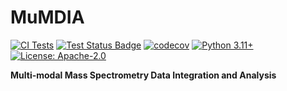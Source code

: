 # MuMDIA

[![CI Tests](https://github.com/CompOmics/MuMDIA/workflows/CI%20Tests/badge.svg)](https://github.com/CompOmics/MuMDIA/actions/workflows/ci.yml)
[![Test Status Badge](https://github.com/CompOmics/MuMDIA/workflows/Test%20Status%20Badge/badge.svg)](https://github.com/CompOmics/MuMDIA/actions/workflows/test-status.yml)
[![codecov](https://codecov.io/gh/CompOmics/MuMDIA/branch/main/graph/badge.svg)](https://codecov.io/gh/CompOmics/MuMDIA)
[![Python 3.11+](https://img.shields.io/badge/python-3.11+-blue.svg)](https://www.python.org/downloads/)
[![License: Apache-2.0](https://img.shields.io/badge/License-Apache%202.0-blue.svg)](https://opensource.org/licenses/Apache-2.0)

**Multi-modal Mass Spectrometry Data Integration and Analysis**